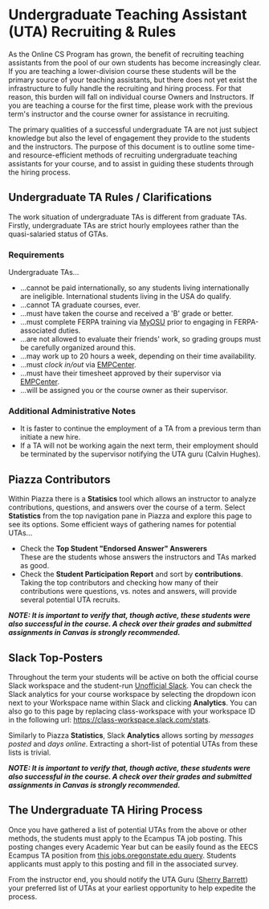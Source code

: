 # Undergraduate Teaching Assistant (UTA) Recruiting & Rules

As the Online CS Program has grown, the benefit of recruiting teaching assistants from the pool of our own students has become increasingly clear.  If you are teaching a lower-division course these students will be the primary source of your teaching assistants, but there does not yet exist the infrastructure to fully handle the recruiting and hiring process.  For that reason, this burden will fall on individual course Owners and Instructors. If you are teaching a course for the first time, please work with the previous term's instructor and the course owner for assistance in recruiting.

The primary qualities of a successful undergraduate TA are not just subject knowledge but also the level of engagement they provide to the students and the instructors.  The purpose of this document is to outline some time- and resource-efficient methods of recruiting undergraduate teaching assistants for your course, and to assist in guiding these students through the hiring process.

## Undergraduate TA Rules / Clarifications

The work situation of undergraduate TAs is different from graduate TAs. Firstly, undergraduate TAs are strict hourly employees rather than the quasi-salaried status of GTAs.

### Requirements

Undergraduate TAs...

- ...cannot be paid internationally, so any students living internationally are ineligible. International students living in the USA do qualify.
- ...cannot TA graduate courses, ever.
- ...must have taken the course and received a 'B' grade or better.
- ...must complete FERPA training via [MyOSU](https://myosu.oregonstate.edu/web/myosu/employee) prior to engaging in FERPA-associated duties.
- ...are not allowed to evaluate their friends' work, so grading groups must be carefully organized around this.
- ...may work up to 20 hours a week, depending on their time availability.
- ...must *clock in/out* via [EMPCenter](https://mytime.oregonstate.edu).
- ...must have their timesheet approved by their supervisor via [EMPCenter](https://mytime.oregonstate.edu).
- ...will be assigned you or the course owner as their supervisor.

### Additional Administrative Notes

- It is faster to continue the employment of a TA from a previous term than initiate a new hire.
- If a TA will not be working again the next term, their employment should be terminated by the supervisor notifying the UTA guru (Calvin Hughes).

## Piazza Contributors

Within Piazza there is a **Statisics** tool which allows an instructor to analyze contributions, questions, and answers over the course of a term.  Select **Statistics** from the top navigation pane in Piazza and explore this page to see its options.  Some efficient ways of gathering names for potential UTAs...

- Check the **Top Student "Endorsed Answer" Answerers**  
These are the students whose answers the instructors and TAs marked as good.
- Check the **Student Participation Report** and sort by **contributions**. Taking the top contributors and checking how many of their contributions were questions, vs. notes and answers, will provide several potential UTA recruits.

**_NOTE: It is important to verify that, though active, these students were also successful in the course.  A check over their grades and submitted assignments in Canvas is strongly recommended._**

## Slack Top-Posters

Throughout the term your students will be active on both the official course Slack workspace and the student-run [Unofficial Slack](https://osu-cs.slack.com).  You can check the Slack analytics for your course workspace by selecting the dropdown icon next to your Workspace name within Slack and clicking **Analytics**.  You can also go to this page by replacing class-workspace with your workspace ID in the following url: https://class-workspace.slack.com/stats.

Similarly to Piazza **Statistics**, Slack **Analytics** allows sorting by *messages posted* and *days online*.  Extracting a short-list of potential UTAs from these lists is trivial.

**_NOTE: It is important to verify that, though active, these students were also successful in the course.  A check over their grades and submitted assignments in Canvas is strongly recommended._**

## The Undergraduate TA Hiring Process

Once you have gathered a list of potential UTAs from the above or other methods, the students must apply to the Ecampus TA job posting. This posting changes every Academic Year but can be easily found as the EECS Ecampus TA position from [this jobs.oregonstate.edu query](https://jobs.oregonstate.edu/postings/search?utf8=%E2%9C%93&query=Ecampus&query_v0_posted_at_date=&1970%5B%5D=8&query_organizational_tier_3_id%5B%5D=594&225=&commit=Search).  Students applicants must apply to this posting and fill in the associated survey.

From the instructor end, you should notify the UTA Guru ([Sherry Barrett](mailto:sherry.barrett@oregonstate.edu)) your preferred list of UTAs at your earliest opportunity to help expedite the process.
